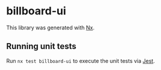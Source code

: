 # billboard-ui

This library was generated with [Nx](https://nx.dev).

## Running unit tests

Run `nx test billboard-ui` to execute the unit tests via [Jest](https://jestjs.io).

